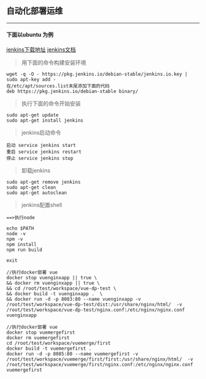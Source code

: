 ## 自动化部署运维
****
#### 下面以ubuntu 为例

[jenkins下载地址](https://jenkins.io/zh/)
[jenkins文档](https://jenkins.io/zh/doc/)

>用下面的命令构建安装环境
```
wget -q -O - https://pkg.jenkins.io/debian-stable/jenkins.io.key | sudo apt-key add -
在/etc/apt/sources.list末尾添加下面的代码
deb https://pkg.jenkins.io/debian-stable binary/
```

>执行下面的命令开始安装 
```
sudo apt-get update
sudo apt-get install jenkins
```

>jenkins启动命令
```
启动 service jenkins start
重启 service jenkins restart
停止 service jenkins stop
```

>卸载jenkins
```
sudo apt-get remove jenkins
sudo apt-get clean
sudo apt-get autoclean
```


> jenkins配置shell
``` 
==>执行node

echo $PATH
node -v 
npm -v
npm install 
npm run build

exit
```
```
//执行docker部署 vue
docker stop vuenginxapp || true \
&& docker rm vuenginxapp || true \
&& cd /root/test/workspace/vue-dp-test \
&& docker build -t vuenginxapp .  \
&& docker run -d -p 8083:80 --name vuenginxapp -v /root/test/workspace/vue-dp-test/dist:/usr/share/nginx/html/  -v /root/test/workspace/vue-dp-test/nginx.conf:/etc/nginx/nginx.conf vuenginxapp 

```

```
//执行docker部署 vue
docker stop vuemergefirst
docker rm vuemergefirst
cd /root/test/workspace/vuemerge/first
docker build -t vuemergefirst .  
docker run -d -p 8085:80 --name vuemergefirst -v /root/test/workspace/vuemerge/first/first:/usr/share/nginx/html/  -v /root/test/workspace/vuemerge/first/nginx.conf:/etc/nginx/nginx.conf vuemergefirst 
```